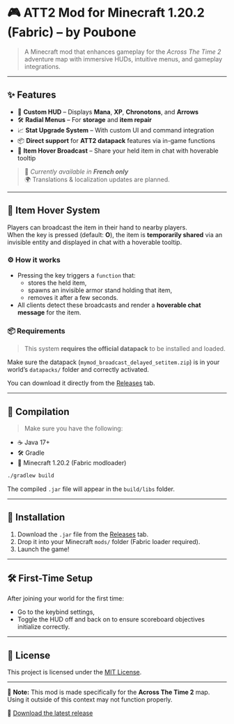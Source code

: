 # 🎮 ATT2 Mod for Minecraft 1.20.2 (Fabric) – by Poubone

> A Minecraft mod that enhances gameplay for the *Across The Time 2* adventure map with immersive HUDs, intuitive menus, and gameplay integrations.

---

## ✨ Features

- 🎯 **Custom HUD** – Displays **Mana**, **XP**, **Chronotons**, and **Arrows**
- 🛠️ **Radial Menus** – For **storage** and **item repair**
- 📈 **Stat Upgrade System** – With custom UI and command integration
- 📦 **Direct support** for **ATT2 datapack** features via in-game functions
- 📡 **Item Hover Broadcast** – Share your held item in chat with hoverable tooltip

> 💬 *Currently available in **French only***  
> 🌍 Translations & localization updates are planned.

---

## 📡 Item Hover System

Players can broadcast the item in their hand to nearby players.  
When the key is pressed (default: **O**), the item is **temporarily shared** via an invisible entity and displayed in chat with a hoverable tooltip.

### ⚙️ How it works

- Pressing the key triggers a `function` that:
    - stores the held item,
    - spawns an invisible armor stand holding that item,
    - removes it after a few seconds.
- All clients detect these broadcasts and render a **hoverable chat message** for the item.

### 📦 Requirements

> This system **requires the official datapack** to be installed and loaded.

Make sure the datapack (`mymod_broadcast_delayed_setitem.zip`) is in your world’s `datapacks/` folder and correctly activated.

You can download it directly from the [Releases](../../releases) tab.

---

## 🧪 Compilation

> Make sure you have the following:

- ☕ Java 17+
- 🛠️ Gradle
- 🧱 Minecraft 1.20.2 (Fabric modloader)

```bash
./gradlew build
```

The compiled `.jar` file will appear in the `build/libs` folder.

---

## 🧩 Installation

1. Download the `.jar` file from the [Releases](../../releases) tab.
2. Drop it into your Minecraft `mods/` folder (Fabric loader required).
3. Launch the game!

---

## 🛠 First-Time Setup

After joining your world for the first time:
- Go to the keybind settings,
- Toggle the HUD off and back on to ensure scoreboard objectives initialize correctly.

---

## 📄 License

This project is licensed under the [MIT License](LICENSE).

---

🛑 **Note:** This mod is made specifically for the **Across The Time 2** map. Using it outside of this context may not function properly.

🔗 [Download the latest release](https://github.com/Poubone/ATT2_Project/releases/latest)